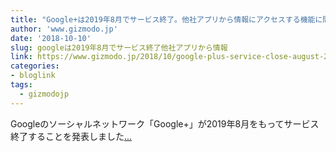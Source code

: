 ```yaml
---
title: "Google+は2019年8月でサービス終了。他社アプリから情報にアクセスする機能に問題があったみたい"
author: 'www.gizmodo.jp'
date: '2018-10-10'
slug: googleは2019年8月でサービス終了他社アプリから情報
link: https://www.gizmodo.jp/2018/10/google-plus-service-close-august-2019.html
categories:
- bloglink
tags:
  - gizmodojp
---
```


Googleのソーシャルネットワーク「Google+」が2019年8月をもってサービス終了することを発表しました[... <i class="fas fa-external-link-alt"></i>](https://www.gizmodo.jp/2018/10/google-plus-service-close-august-2019.html)

